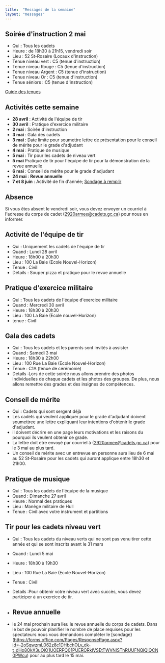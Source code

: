 ```yaml
---
title:  "Messages de la semaine"
layout: "messages"
---
```


## Soirée d'instruction 2 mai
- Qui : Tous les cadets
- Heure : de 18h30 à 21h15, vendredi soir
- Lieu : 52 St-Rosaire (Locaux d'instruction)
- Tenue niveau vert : C5 (tenue d'instruction)
- Tenue niveau Rouge : C5 (tenue d'instruction)
- Tenue niveau Argent : C5 (tenue d'instruction)
- Tenue niveau Or : C5 (tenue d'instruction)
- Tenue séniors : C5 (tenue d'instruction)

[Guide des tenues](https://cc2920.ca/docs/ressources/guide_uniforme.v3.pdf)


## Activités cette semaine 

- **28 avril** : Activité de l'équipe de tir
- **30 avril** : Pratique d'exercice militaire
-  **2 mai** : Soirée d'instruction
- **3 mai** : Gala des cadets
- **3 mai** : Date limite pour soumettre lettre de présentation pour le conseil de mérite pour le grade d'adjudant
- **4 mai** : Pratique de musique
- **5 mai** : Tir pour les cadets de niveau vert
- **5 mai**  Pratique de tir pour l'équipe de tir pour la démonstration de la revue annuelle
- **6 mai** : Conseil de mérite pour le grade d'adjudant
- **24 mai** : **Revue annuelle**
- **7 et 8 juin** : Activité de fin d'année; [Sondage à remplir](https://docs.google.com/forms/d/13VIDFnLftRxhjTxa1oG-1B_-qwZGlW3dthlx6bIJdrk/edit)

## Absence

Si vous êtes absent le vendredi soir, vous devez envoyer un courriel à l'adresse du corps de cadet (<2920armee@cadets.gc.ca>) pour nous en informer.


## Activité de l'équipe de tir 

- Qui : Uniquement les cadets de l'équipe de tir
- Quand : Lundi 28 avril
- Heure : 18h00 à 20h30  
- Lieu : 100 La Baie  (Ecole Nouvel-Horizon)
- Tenue : Civil
- Détails : Souper pizza et pratique pour le revue annuelle

## Pratique d'exercice militaire

- Qui : Tous les cadets de l'équipe d'exercice militaire
- Quand : Mercredi 30 avril
- Heure : 18h30 à 20h30
- Lieu : 100 La Baie (Ecole nouvel-Horizon)
- tenue : Civil

 ## Gala des cadets

- Qui : Tous les cadets et les parents sont invités à assister
- Quand : Samedi 3 mai 
- Heure : 18h30 à 22h00 
- Lieu : 100 Rue La Baie (Ecole Nouvel-Horizon)
- Tenue : C1A (tenue de cérémonie)
- Details :Lors de cette soirée nous allons prendre des photos individuelles de chaque cadets et les photos des groupes.  De plus, nous allons remettre des grades et des insignes de compétences.

## Conseil de mérite

- Qui : Cadets qui sont sergent déjà
- Les cadets qui veulent appliquer pour le grade d'adjudant doivent soumettree une lettre expliquant leur intentions d'obtenir le grade d'adjudant.  
- il doivent décrire en une page leurs motivations et les raisons du pourquoi ils veulent obtenir ce grade.
- La lettre doit etre envoyé par courriel à (<2920armee@cadets.gc.ca>) pour le 3 mai au plus tard.
- Un conseil de mérite avec un entrevue en personne aura lieu de 6 mai au 52 St-Rosaire pour les cadets qui auront applique entre 18h30 et 21h00.
 
## Pratique de musique

- Qui : Tous les cadets de l'équipe de la musique
- Quand : Dimanche 27 avril
- Heure : Normal des pratiques
- Lieu : Manège militaire de Hull
- Tenue : Civil avec votre instrument et partitions

## Tir pour les cadets niveau vert

- Qui : Tous les cadets du niveau verts qui ne sont pas venu tirer cette année et qui se sont inscrits avant le 31 mars
- Quand : Lundi 5 mai 
- Heure : 18h30 à 19h30 
- Lieu : 100 Rue La Baie (Ecole Nouvel-Horizon)
- Tenue : Civil
- Details :Pour obtenir votre niveau vert avec succès, vous devez participer à un exercice de tir.

- ## Revue annuelle

- le 24 mai prochain aura lieu le revue annuelle du corps de cadets.  Dans le but de pouvoir planifier le nombre de place requises pour les spectateurs nous vous demandons compléter le [sondage}(https://forms.office.com/Pages/ResponsePage.aspx?id=-2oSqwzmL062z8c1DHbchOLv_dk-t_dHo8OkX3uOiO1UOERPQ01PUERORklVSEtTWVNISThRUUFNQiQlQCN0PWcu) pour au plus tard le 15 mai.

